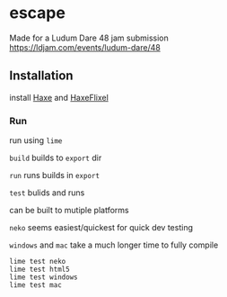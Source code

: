 # escape

Made for a Ludum Dare 48 jam submission https://ldjam.com/events/ludum-dare/48

## Installation

install [Haxe](https://haxe.org/) and [HaxeFlixel](https://haxeflixel.com/documentation/install-haxeflixel/)

### Run
run using `lime`

`build` builds to `export` dir

`run` runs builds in `export`

`test` bulids and runs

can be built to mutiple platforms

`neko` seems easiest/quickest for quick dev testing

`windows` and `mac` take a much longer time to fully compile

```
lime test neko
lime test html5
lime test windows
lime test mac
```
